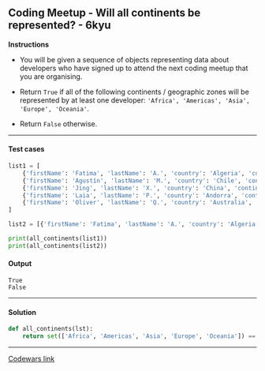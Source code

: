 ## Coding Meetup - Will all continents be represented? - 6kyu

**Instructions**

- You will be given a sequence of objects representing data about developers who have signed up to attend the next coding meetup that you are organising.

- Return `True` if all of the following continents / geographic zones will be represented by at least one developer: `'Africa', 'Americas', 'Asia', 'Europe', 'Oceania'`.

- Return `False` otherwise.

---

#### Test cases

```python
list1 = [
    {'firstName': 'Fatima', 'lastName': 'A.', 'country': 'Algeria', 'continent': 'Africa', 'age': 25, 'language': 'JavaScript'},
    {'firstName': 'Agustín', 'lastName': 'M.', 'country': 'Chile', 'continent': 'Americas', 'age': 37, 'language': 'C'},
    {'firstName': 'Jing', 'lastName': 'X.', 'country': 'China', 'continent': 'Asia', 'age': 39, 'language': 'Ruby'},
    {'firstName': 'Laia', 'lastName': 'P.', 'country': 'Andorra', 'continent': 'Europe', 'age': 55, 'language': 'Ruby'},
    {'firstName': 'Oliver', 'lastName': 'Q.', 'country': 'Australia', 'continent': 'Oceania', 'age': 65, 'language': 'PHP'}
]

list2 = [{'firstName': 'Fatima', 'lastName': 'A.', 'country': 'Algeria', 'continent': 'Africa', 'age': 25, 'language': 'JavaScript'}]

print(all_continents(list1))
print(all_continents(list2))
```

#### Output 

```
True
False
```

---

#### Solution

```python
def all_continents(lst): 
    return set(['Africa', 'Americas', 'Asia', 'Europe', 'Oceania']) == set(d['continent'] for d in lst)
```

---

[Codewars link](https://www.codewars.com/kata/58291fea7ff3f640980000f9)
